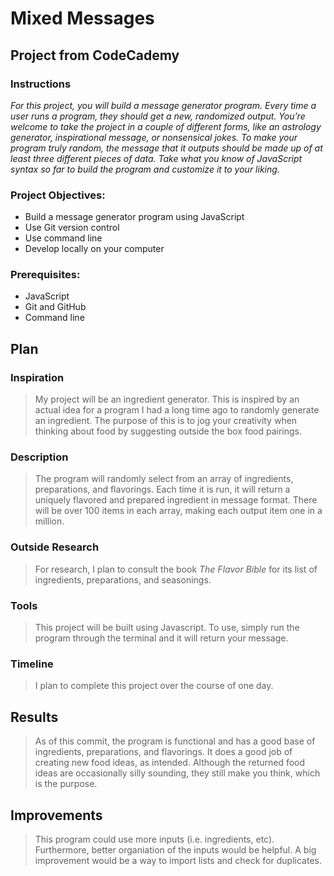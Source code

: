 # Mixed Messages
## Project from CodeCademy  

### Instructions
*For this project, you will build a message generator program. Every time a user runs a program, they should get a new, randomized output. You’re welcome to take the project in a couple of different forms, like an astrology generator, inspirational message, or nonsensical jokes. To make your program truly random, the message that it outputs should be made up of at least three different pieces of data. Take what you know of JavaScript syntax so far to build the program and customize it to your liking.*

### Project Objectives:
+ Build a message generator program using JavaScript
+ Use Git version control
+ Use command line
+ Develop locally on your computer

### Prerequisites:
+ JavaScript
+ Git and GitHub
+ Command line

## Plan
### Inspiration
>My project will be an ingredient generator.  This is inspired by an actual idea for a program I had a long time ago to randomly generate an ingredient.  The purpose of this is to jog your creativity when thinking about food by suggesting outside the box food pairings.  

### Description
>The program will randomly select from an array of ingredients, preparations, and flavorings.  Each time it is run, it will return a uniquely flavored and prepared ingredient in message format.  There will be over 100 items in each array, making each output item one in a million.  

### Outside Research
>For research,  I plan to consult the book *The Flavor Bible* for its list of ingredients, preparations, and seasonings.

### Tools
>This project will be built using Javascript.  To use, simply run the program through the terminal and it will return your message.

### Timeline
>I plan to complete this project over the course of one day.

## Results
>As of this commit, the program is functional and has a good base of ingredients, preparations, and flavorings.  It does a good job of creating new food ideas, as intended.  Although the returned food ideas are occasionally silly sounding, they still make you think, which is the purpose.

## Improvements
>This program could use more inputs (i.e. ingredients, etc).  Furthermore, better organiation of the inputs would be helpful.
>A big improvement would be a way to import lists and check for duplicates.

